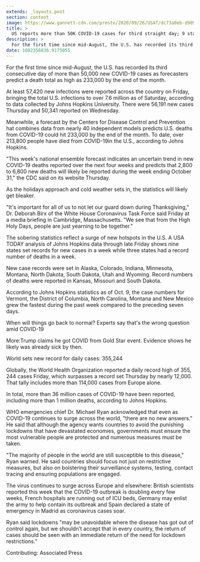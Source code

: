 ```yaml
--- 
extends: _layouts.post 
section: content 
image: https://www.gannett-cdn.com/presto/2020/09/26/USAT/dc73a0eb-d909-4fd3-83ab-6a54980eeac8-USATSI_14980570.jpg?crop=1999,1125,x0,y40&width=1999&height=1125&format=pjpg&auto=webp 
title: > 
  US reports more than 50K COVID-19 cases for third straight day; 9 states set record 
description: > 
  For the first time since mid-August, the U.S. has recorded its third consecutive day of more than 50,000 new COVID-19 cases as forecasters predict a death total as high as 233,000 by the end of the month.Record numbers of deaths were reported in Kansas, Missouri and South Dakota.World sets new record for daily cases: 355,244Globally, the World Health Organization reported a daily record high of 355, 244 cases Friday, which surpasses a record set Thursday by nearly 12,000.In total, more than 36 million cases of COVID-19 have been reported, including more than 1 million deaths, according to Johns Hopkins.WHO emergencies chief Dr. Michael Ryan acknowledged that even as COVID-19 continues to surge across the world, "there are no new answers." 
date: 1602356836.9175055 
--- 
```

For the first time since mid-August, the U.S. has recorded its third consecutive day of more than 50,000 new COVID-19 cases as forecasters predict a death total as high as 233,000 by the end of the month.

At least 57,420 new infections were reported across the country on Friday, bringing the total U.S. infections to over 7.6 million as of Saturday, according to data collected by Johns Hopkins University. There were 56,191 new cases Thursday and 50,341 reported on Wednesday.

Meanwhile, a forecast by the Centers for Disease Control and Prevention hat combines data from nearly 40 independent models predicts U.S. deaths from COVID-19 could hit 233,000 by the end of the month. To date, over 213,800 people have died from COVID-19in the U.S., according to Johns Hopkins.

"This week's national ensemble forecast indicates an uncertain trend in new COVID-19 deaths reported over the next four weeks and predicts that 2,800 to 6,800 new deaths will likely be reported during the week ending October 31," the CDC said on its website Thursday.

As the holidays approach and cold weather sets in, the statistics will likely get bleaker.

"It's important for all of us to not let our guard down during Thanksgiving," Dr. Deborah Birx of the White House Coronavirus Task Force said Friday at a media briefing in Cambridge, Massachusetts. "We see that from the High Holy Days, people are just yearning to be together."

The sobering statistics reflect a surge of new hotspots in the U.S. A USA TODAY analysis of Johns Hopkins data through late Friday shows nine states set records for new cases in a week while three states had a record number of deaths in a week.

New case records were set in Alaska, Colorado, Indiana, Minnesota, Montana, North Dakota, South Dakota, Utah and Wyoming. Record numbers of deaths were reported in Kansas, Missouri and South Dakota.

According to Johns Hopkins statistics as of Oct. 9, the case numbers for Vermont, the District of Columbia, North Carolina, Montana and New Mexico grew the fastest during the past week compared to the preceding seven days.

When will things go back to normal? Experts say that's the wrong question amid COVID-19

More:Trump claims he got COVID from Gold Star event. Evidence shows he likely was already sick by then.

World sets new record for daily cases: 355,244

Globally, the World Health Organization reported a daily record high of 355, 244 cases Friday, which surpasses a record set Thursday by nearly 12,000. That tally includes more than 114,000 cases from Europe alone.

In total, more than 36 million cases of COVID-19 have been reported, including more than 1 million deaths, according to Johns Hopkins.

WHO emergencies chief Dr. Michael Ryan acknowledged that even as COVID-19 continues to surge across the world, "there are no new answers." He said that although the agency wants countries to avoid the punishing lockdowns that have devastated economies, governments must ensure the most vulnerable people are protected and numerous measures must be taken.

"The majority of people in the world are still susceptible to this disease," Ryan warned. He said countries should focus not just on restrictive measures, but also on bolstering their surveillance systems, testing, contact tracing and ensuring populations are engaged.

The virus continues to surge across Europe and elsewhere: British scientists reported this week that the COVID-19 outbreak is doubling every few weeks, French hospitals are running out of ICU beds, Germany may enlist the army to help contain its outbreak and Spain declared a state of emergency in Madrid as coronavirus cases soar.

Ryan said lockdowns "may be unavoidable where the disease has got out of control again, but we shouldn’t accept that in every country, the return of cases should be seen with an immediate return of the need for lockdown restrictions."

Contributing: Associated Press